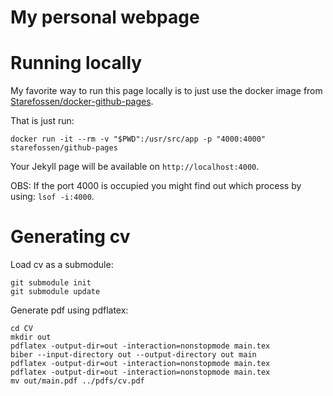 # My personal webpage

# Running locally

My favorite way to run this page locally is to just use the docker image
from [Starefossen/docker-github-pages](https://github.com/Starefossen/docker-github-pages).

That is just run:
```
docker run -it --rm -v "$PWD":/usr/src/app -p "4000:4000" starefossen/github-pages
```
Your Jekyll page will be available on `http://localhost:4000`.

OBS: If the port 4000 is occupied you might find out which process by using: `lsof -i:4000`.

# Generating cv
Load cv as a submodule:
```
git submodule init 
git submodule update
```

Generate pdf using pdflatex: 
```
cd CV
mkdir out
pdflatex -output-dir=out -interaction=nonstopmode main.tex
biber --input-directory out --output-directory out main
pdflatex -output-dir=out -interaction=nonstopmode main.tex
pdflatex -output-dir=out -interaction=nonstopmode main.tex
mv out/main.pdf ../pdfs/cv.pdf
```